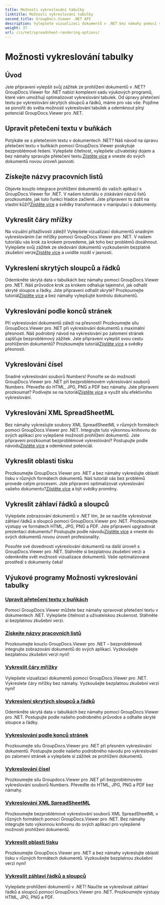 ```yaml
---
title: Možnosti vykreslování tabulky
linktitle: Možnosti vykreslování tabulky
second_title: GroupDocs.Viewer .NET API
description: Vylepšete vizualizaci dokumentů v .NET bez námahy pomocí výukových programů GroupDocs.Viewer. Naučte se upravit přetečení textu, vykreslit čáry mřížky a další.
weight: 37
url: /cs/net/spreadsheet-rendering-options/
---
```


# Možnosti vykreslování tabulky

## Úvod

Jste připraveni vylepšit svůj zážitek ze prohlížení dokumentů v .NET? GroupDocs.Viewer for .NET nabízí komplexní sadu výukových programů, které vám umožňují optimalizovat vykreslování tabulek. Od úpravy přetečení textu po vykreslování skrytých sloupců a řádků, máme pro vás vše. Pojďme se ponořit do světa možností vykreslování tabulek a odemknout plný potenciál GroupDocs.Viewer pro .NET.

## Upravit přetečení textu v buňkách

 Potýkáte se s přetečením textu v dokumentech .NET? Náš návod na úpravu přetečení textu v buňkách pomocí GroupDocs.Viewer poskytuje bezproblémové řešení. Vylepšete čitelnost, vylepšete uživatelský dojem a bez námahy spravujte přetečení textu.[Zjistěte více](./adjust-text-overflow-cells/) a vneste do svých dokumentů novou úroveň jasnosti.

## Získejte názvy pracovních listů

Objevte kouzlo integrace prohlížení dokumentů do vašich aplikací s GroupDocs.Viewer for .NET. V našem tutoriálu o získávání názvů listů prozkoumáte, jak tuto funkci hladce začlenit. Jste připraveni to zažít na vlastní kůži?[Zjistěte více](./get-worksheets-names/) a svědky transformace v manipulaci s dokumenty.

## Vykreslit čáry mřížky

 Na vizuální přitažlivosti záleží! Vylepšete vizualizaci dokumentů snadným vykreslováním čar mřížky pomocí GroupDocs.Viewer pro .NET. V našem tutoriálu vás krok za krokem provedeme, jak toho bez problémů dosáhnout. Vylepšete svůj zážitek ze sledování dokumentů vyzkoušením bezplatné zkušební verze[Zjistěte více](./render-grid-lines/) a uvidíte rozdíl v jasnosti.

## Vykreslení skrytých sloupců a řádků

 Odemkněte skrytá data v tabulkách bez námahy pomocí GroupDocs.Viewer pro .NET. Náš průvodce krok za krokem odhaluje tajemství, jak odhalit skryté sloupce a řádky. Jste připraveni odhalit skryté? Prozkoumejte tutoriál[Zjistěte více](./render-hidden-columns-rows/) a bez námahy vylepšujte kontrolu dokumentů.

## Vykreslování podle konců stránek

Při vykreslování dokumentů záleží na přesnosti! Prozkoumejte sílu GroupDocs.Viewer pro .NET při vykreslování dokumentů s maximální přesností. Náš podrobný návod na vykreslování po zalomení stránek zajišťuje bezproblémový zážitek. Jste připraveni vylepšit svou cestu prohlížením dokumentů? Prozkoumejte tutoriál[Zjistěte více](./rendering-by-page-breaks/) a svědky přesnosti.

## Vykreslování čísel

 Snadné vykreslování souborů Numbers! Ponořte se do možností GroupDocs.Viewer pro .NET při bezproblémovém vykreslování souborů Numbers. Převeďte do HTML, JPG, PNG a PDF bez námahy. Jste připraveni prozkoumat? Podívejte se na tutoriál[Zjistěte více](./rendering-numbers/) a využít sílu efektivního vykreslování.

## Vykreslování XML SpreadSheetML

 Bez námahy vykreslujte soubory XML SpreadSheetML v různých formátech pomocí GroupDocs.Viewer pro .NET. Integrujte tuto výkonnou knihovnu do svých aplikací pro vylepšené možnosti prohlížení dokumentů. Jste připraveni prozkoumat bezproblémové vykreslování? Postupujte podle návodu[Zjistěte více](./rendering-xml-spreadsheetml/) a odemknout potenciál.

## Vykreslit oblasti tisku

Prozkoumejte GroupDocs.Viewer pro .NET a bez námahy vykreslujte oblasti tisku v různých formátech dokumentů. Náš tutoriál vás bez problémů provede celým procesem. Jste připraveni optimalizovat vykreslování vašeho dokumentu?[Zjistěte více](./render-print-areas/) a být svědky proměny.

## Vykreslit záhlaví řádků a sloupců

 Vylepšete zobrazování dokumentů v .NET tím, že se naučíte vykreslovat záhlaví řádků a sloupců pomocí GroupDocs.Viewer pro .NET. Prozkoumejte výstupy ve formátech HTML, JPG, PNG a PDF. Jste připraveni upgradovat prezentaci dokumentu? Postupujte podle návodu[Zjistěte více](./render-row-column-headings/) a vneste do svých dokumentů novou úroveň profesionality.

Posuňte své dovednosti vykreslování dokumentů na další úroveň s GroupDocs.Viewer pro .NET. Stáhněte si bezplatnou zkušební verzi a odemkněte svět možností vizualizace dokumentů. Vaše optimalizované prostředí s dokumenty čeká!
## Výukové programy Možnosti vykreslování tabulky
### [Upravit přetečení textu v buňkách](./adjust-text-overflow-cells/)
Pomocí GroupDocs.Viewer můžete bez námahy spravovat přetečení textu v dokumentech .NET. Vylepšete čitelnost a uživatelskou zkušenost. Stáhněte si bezplatnou zkušební verzi.
### [Získejte názvy pracovních listů](./get-worksheets-names/)
Prozkoumejte kouzlo GroupDocs.Viewer pro .NET – bezproblémově integrujte zobrazování dokumentů do svých aplikací. Vyzkoušejte bezplatnou zkušební verzi nyní!
### [Vykreslit čáry mřížky](./render-grid-lines/)
Vylepšete vizualizaci dokumentů pomocí GroupDocs.Viewer pro .NET. Vykreslete čáry mřížky bez námahy. Vyzkoušejte bezplatnou zkušební verzi nyní!
### [Vykreslení skrytých sloupců a řádků](./render-hidden-columns-rows/)
Odemkněte skrytá data v tabulkách bez námahy pomocí GroupDocs.Viewer pro .NET. Postupujte podle našeho podrobného průvodce a odhalte skryté sloupce a řádky.
### [Vykreslování podle konců stránek](./rendering-by-page-breaks/)
Prozkoumejte sílu GroupDocs.Viewer pro .NET při přesném vykreslování dokumentů. Postupujte podle našeho podrobného návodu pro vykreslování po zalomení stránek a vylepšete si zážitek ze prohlížení dokumentů.
### [Vykreslování čísel](./rendering-numbers/)
Prozkoumejte sílu Groupdocs.Viewer pro .NET při bezproblémovém vykreslování souborů Numbers. Převeďte do HTML, JPG, PNG a PDF bez námahy.
### [Vykreslování XML SpreadSheetML](./rendering-xml-spreadsheetml/)
Prozkoumejte bezproblémové vykreslování souborů XML SpreadSheetML v různých formátech pomocí GroupDocs.Viewer pro .NET. Bez námahy integrujte tuto výkonnou knihovnu do svých aplikací pro vylepšené možnosti prohlížení dokumentů.
### [Vykreslit oblasti tisku](./render-print-areas/)
Prozkoumejte GroupDocs.Viewer pro .NET a bez námahy vykreslujte oblasti tisku v různých formátech dokumentů. Vyzkoušejte bezplatnou zkušební verzi nyní!
### [Vykreslit záhlaví řádků a sloupců](./render-row-column-headings/)
Vylepšete prohlížení dokumentů v .NET! Naučte se vykreslovat záhlaví řádků a sloupců pomocí GroupDocs.Viewer pro .NET. Prozkoumejte výstupy HTML, JPG, PNG a PDF.